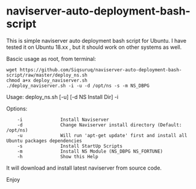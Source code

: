 # naviserver-auto-deployment-bash-script
This is simple naviserver auto deployment bash script for Ubuntu.
I have tested it on Ubuntu 18.xx , but it should work on other systems as well.

Bascic usage as root, from terminal:
```
wget https://github.com/Siqsuruq/naviserver-auto-deployment-bash-script/raw/master/deploy_ns.sh
chmod a+x deploy_naviserver.sh
./deploy_naviserver.sh -i -u -d /opt/ns -s -m NS_DBPG
```
Usage: deploy_ns.sh [-u] [-d NS Install Dir] -i

Options:

        -i              Install Naviserver
        -d              Change Naviserver install directory (Default: /opt/ns)
        -u              Will run 'apt-get update' first and install all Ubuntu packages dependencies
        -s              Install StartUp Scripts
        -m              Install NS Module (NS_DBPG NS_FORTUNE)
        -h              Show this Help

It will download and install latest naviserver from source code.

Enjoy
